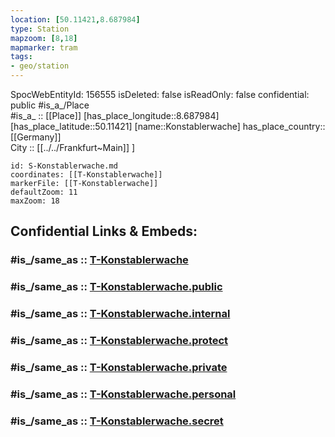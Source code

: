 ```yaml
---
location: [50.11421,8.687984] 
type: Station 
mapzoom: [8,18] 
mapmarker: tram 
tags:
- geo/station
---
```

SpocWebEntityId: 156555
isDeleted: false
isReadOnly: false
confidential: public
#is_a_/Place  
#is_a_ :: [[Place]] 
[has_place_longitude::8.687984] 
[has_place_latitude::50.11421] 
[name::Konstablerwache] 
has_place_country:: [[Germany]]  
City :: [[../../Frankfurt~Main]] ] 


```leaflet
id: S-Konstablerwache.md
coordinates: [[T-Konstablerwache]] 
markerFile: [[T-Konstablerwache]] 
defaultZoom: 11 
maxZoom: 18
```


## Confidential Links & Embeds: 

### #is_/same_as :: [T-Konstablerwache](/_Standards/Earth/Continent/Europe/Europe~Central/Germany/Germany~West/Hessen/counties~Hessen/Frankfurt~Main/Stations-FFM~T/T-Konstablerwache.md) 

### #is_/same_as :: [T-Konstablerwache.public](/_public/Earth/Continent/Europe/Europe~Central/Germany/Germany~West/Hessen/counties~Hessen/Frankfurt~Main/Stations-FFM~T/T-Konstablerwache.public.md) 

### #is_/same_as :: [T-Konstablerwache.internal](/_internal/Earth/Continent/Europe/Europe~Central/Germany/Germany~West/Hessen/counties~Hessen/Frankfurt~Main/Stations-FFM~T/T-Konstablerwache.internal.md) 

### #is_/same_as :: [T-Konstablerwache.protect](/_protect/Earth/Continent/Europe/Europe~Central/Germany/Germany~West/Hessen/counties~Hessen/Frankfurt~Main/Stations-FFM~T/T-Konstablerwache.protect.md) 

### #is_/same_as :: [T-Konstablerwache.private](/_private/Earth/Continent/Europe/Europe~Central/Germany/Germany~West/Hessen/counties~Hessen/Frankfurt~Main/Stations-FFM~T/T-Konstablerwache.private.md) 

### #is_/same_as :: [T-Konstablerwache.personal](/_personal/Earth/Continent/Europe/Europe~Central/Germany/Germany~West/Hessen/counties~Hessen/Frankfurt~Main/Stations-FFM~T/T-Konstablerwache.personal.md) 

### #is_/same_as :: [T-Konstablerwache.secret](/_secret/Earth/Continent/Europe/Europe~Central/Germany/Germany~West/Hessen/counties~Hessen/Frankfurt~Main/Stations-FFM~T/T-Konstablerwache.secret.md)

